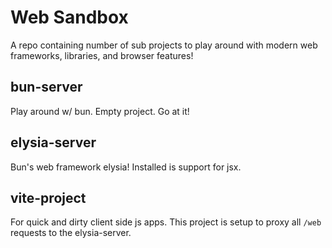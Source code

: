 # Web Sandbox

A repo containing number of sub projects to play around with modern web frameworks, libraries, and browser features!

## bun-server
Play around w/ bun. 
Empty project. Go at it!

## elysia-server
Bun's web framework elysia!
Installed is support for jsx.

## vite-project
For quick and dirty client side js apps.
This project is setup to proxy all `/web` requests to the elysia-server.

